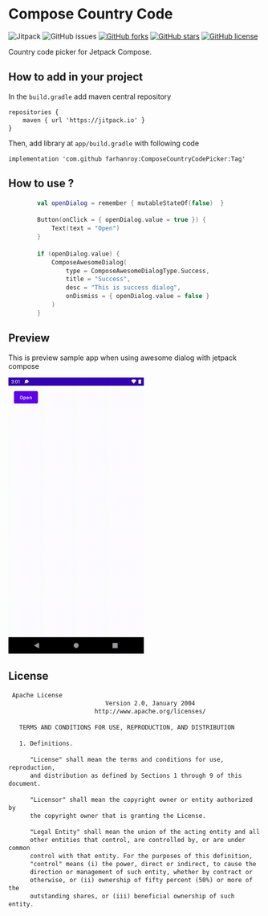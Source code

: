 # Compose Country Code 
![Jitpack](https://jitpack.io/v/farhanroy/ComposeCountryCodePicker.svg) ![GitHub issues](https://img.shields.io/github/issues/farhanroy/ComposeCountryCodePicker)  [![GitHub forks](https://img.shields.io/github/forks/farhanroy/ComposeCountryCodePicker)](https://github.com/hbb20/CountryCodePickerProject/network) [![GitHub stars](https://img.shields.io/github/stars/farhanroy/ComposeCountryCodePicker)](https://github.com/hbb20/CountryCodePickerProject/stargazers) [![GitHub license](https://img.shields.io/github/license/farhanroy/ComposeCountryCodePicker)](https://github.com/hbb20/CountryCodePickerProject/blob/master/License.txt) 
 
Country code picker for Jetpack Compose.

## How to add in your project
In the `build.gradle` add maven central repository
```
repositories {
    maven { url 'https://jitpack.io' }
}
```
Then, add library at `app/build.gradle` with following code
```groove
implementation 'com.github farhanroy:ComposeCountryCodePicker:Tag'
```

## How to use ?

```kotlin
        val openDialog = remember { mutableStateOf(false)  }

        Button(onClick = { openDialog.value = true }) {
            Text(text = "Open")
        }

        if (openDialog.value) {
            ComposeAwesomeDialog(
                type = ComposeAwesomeDialogType.Success,
                title = "Success",
                desc = "This is success dialog",
                onDismiss = { openDialog.value = false }
            )
        }

```

## Preview
 
This is preview sample app when using awesome dialog with jetpack compose
 
<img src="https://raw.githubusercontent.com/farhanroy/compose-awesome-dialog/main/screenshots/demo.gif" width="270" height="550">

## License
```
 Apache License
                           Version 2.0, January 2004
                        http://www.apache.org/licenses/

   TERMS AND CONDITIONS FOR USE, REPRODUCTION, AND DISTRIBUTION

   1. Definitions.

      "License" shall mean the terms and conditions for use, reproduction,
      and distribution as defined by Sections 1 through 9 of this document.

      "Licensor" shall mean the copyright owner or entity authorized by
      the copyright owner that is granting the License.

      "Legal Entity" shall mean the union of the acting entity and all
      other entities that control, are controlled by, or are under common
      control with that entity. For the purposes of this definition,
      "control" means (i) the power, direct or indirect, to cause the
      direction or management of such entity, whether by contract or
      otherwise, or (ii) ownership of fifty percent (50%) or more of the
      outstanding shares, or (iii) beneficial ownership of such entity.
```